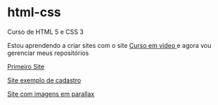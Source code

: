# html-css
 Curso de HTML 5 e CSS 3 

 <p>Estou aprendendo a criar sites com o site <a href="https://www.cursoemvideo.com">Curso em video </a> e agora vou gerenciar meus repositórios </p>

<a href="https://freitasjean.github.io/projeto-android/" target="_blank"> Primeiro Site  </a>

<a href="https://freitasjean.github.io/Cadastro/" target="_blank"> Site exemplo de cadastro </a>

<a href="https://freitasjean.github.io/projeto-cordel/" target="_blank">  Site com imagens em parallax </a> 
